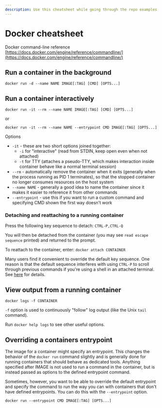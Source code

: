 ```yaml
---
description: Use this cheatsheet while going through the repo examples
---
```


# Docker cheatsheet



Docker command-line reference [https://docs.docker.com/engine/reference/commandline/](https://docs.docker.com/engine/reference/commandline/)

## Run a container in the background

```text
docker run -d --name NAME IMAGE[:TAG] [CMD] [OPTS...]
```

## Run a container interactively

```text
docker run -it --rm --name NAME IMAGE[:TAG] [CMD] [OPTS...]
```

or

```text
docker run -it --rm --name NAME --entrypoint CMD IMAGE[:TAG] [OPTS...]
```

Options

* `-it` - these are two short options joined together:
  * `-i` for "interactive" \(read from STDIN, keep open even when not attached\)
  * `-t` for TTY \(attaches a pseudo-TTY, which makes interaction inside container behave like a normal terminal session\)
* `--rm` - automatically remove the container when it exits \(generally when the process running as PID 1 terminates\), so that the stopped container no longer consumes resources on the host system
* `--name NAME` - generally a good idea to name the container since it makes it easier to reference it from other commands
* `--entrypoint` - use this if you want to run a custom command and specifying CMD shown the first way doesn't work

### Detaching and reattaching to a running container

Press the following key sequence to detach: `CTRL-P,CTRL-Q`

You will then be detached from the container \(you may see `read escape sequence` printed\) and returned to the prompt.

To reattach to the container, enter: `docker attach CONTAINER`

Many users find it convenient to override the default key sequence. One reason is that the default sequence interferes with using `CTRL-P` to scroll through previous commands if you're using a shell in an attached terminal. See [here](https://docs.docker.com/engine/reference/commandline/attach/#override-the-detach-sequence) for details.

## View output from a running container

```text
docker logs -f CONTAINER
```

`-f` option is used to continuously "follow" log output \(like the Unix `tail` command\).

Run `docker help logs` to see other useful options.

## Overriding a containers entrypoint

The image for a container might specify an entrypoint. This changes the behavior of the `docker run` command slightly and is generally done for running containers that should behave as dedicated tools. Anything specified after IMAGE is not used to run a command in the container, but is instead passed as options to the defined entrypoint command.

Sometimes, however, you want to be able to override the default entrypoint and specify the command to run the way you can with containers that don't have defined entrypoints. You can do this with the `--entrypoint` option.

```text
docker run --entrypoint CMD IMAGE[:TAG] [OPTS...]
```


